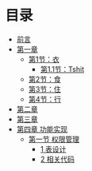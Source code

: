 # 目录

* [前言](README.md)
* [第一章](Chapter1/README.md)
  * [第1节：衣](Chapter1/衣.md)
  	* [第1.1节：Tshit](Chapter1/Tshit.md) 	
  * [第2节：食](Chapter1/食.md)
  * [第3节：住](Chapter1/住.md)
  * [第4节：行](Chapter1/行.md)
* [第二章](Chapter2/README.md)
* [第三章](Chapter3/README.md)
* [第四章 功能实现](Chapter4/README.md)
  * [第一节 权限管理]()
    * [1 表设计]()
    * [2 相关代码]()

